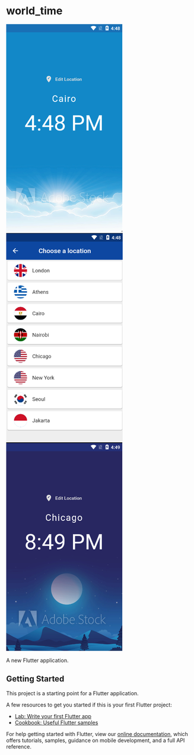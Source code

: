 # world_time

![Alt text](screenshots/1.png?raw=true "Home")
![Alt text](screenshots/2.png?raw=true "Choose location")
![Alt text](screenshots/3.png?raw=true "Home 2")

A new Flutter application.

## Getting Started

This project is a starting point for a Flutter application.

A few resources to get you started if this is your first Flutter project:

- [Lab: Write your first Flutter app](https://flutter.dev/docs/get-started/codelab)
- [Cookbook: Useful Flutter samples](https://flutter.dev/docs/cookbook)

For help getting started with Flutter, view our
[online documentation](https://flutter.dev/docs), which offers tutorials,
samples, guidance on mobile development, and a full API reference.
